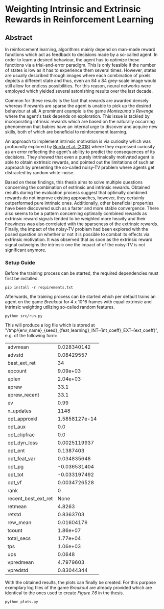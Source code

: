 # Weighting Intrinsic and Extrinsic Rewards in Reinforcement Learning
## Abstract
In reinforcement learning, algorithms mainly depend on man-made reward functions which act as feedback to decisions made by a so-called agent.
        In order to learn a desired behaviour, the agent has to optimize these functions via a trial-and-error paradigm.
        This is only feasible if the number of states is low as it has to experience them several times.
        However, states are usually described through images where each combination of pixels depicts a different state and thus, even an 84 x 84 grey-scale image would still allow for endless possibilities.
        For this reason, neural networks were employed which yielded several astonishing results over the last decade.
         
Common for these results is the fact that rewards are awarded densely whereas if rewards are sparse the agent is unable to pick up the desired behaviour at all.
        A prominent example is the game _Montezuma's Revenge_ where the agent's task depends on exploration.
        This issue is tackled by incorporating intrinsic rewards which are based on the naturally occurring phenomenon that babies have an internal urge to discover and acquire new skills, both of which are beneficial to reinforcement learning.

An approach to implement intrinsic motivation is via curiosity which was profoundly explored by [Burda et al. (2018)](https://arxiv.org/abs/1808.04355) where they expressed curiosity as an error reflecting the agent's ability to predict the consequences of its decisions.
They showed that even a purely intrinsically motivated agent is able to obtain extrinsic rewards, and pointed out the limitations of such an approach by presenting the so-called noisy-TV problem where agents get distracted by random white-noise.

Based on these findings, this thesis aims to solve multiple questions concerning the combination of extrinsic and intrinsic rewards.
        Obtained results during the evaluation process suggest that optimally combined rewards do not improve existing approaches, however, they certainly outperformed pure intrinsic ones.
        Additionally, other beneficial properties have been discovered such as a faster and more stable convergence.
        There also seems to be a pattern concerning optimally combined rewards as extrinsic reward signals tended to be weighted more heavily and their heaviness was also correlated with the sparseness of the extrinsic rewards.
        Finally, the impact of the noisy-TV problem had been explored with the posed question on whether or not it is possible to combat its effects via extrinsic motivation.
        It was observed that as soon as the extrinsic reward signal outweighs the intrinsic one the impact of of the noisy-TV is not significant anymore.

### Setup Guide

Before the training process can be started, the required dependencies must first be installed. 
```
pip install -r requirements.txt
```

Afterwards, the training process can be started which per default trains an agent on the game _Breakout_ for 4 x 10^6 frames with equal extrinsic and intrinsic weighting utilizing so-called random features.
```
python src/run.py
```

This will produce a log file which is stored at "/tmp/{env_name}\_{seed}\_{feat_learning}\_INT-{int\_coeff}\_EXT-{ext\_coeff}", e.g. of the following form:


<table class="tg">
  <tr>
    <td class="tg-cly1">advmean</td>
    <td class="tg-cly1">0.028340142</td>
  </tr>
  <tr>
    <td class="tg-cly1">advstd</td>
    <td class="tg-cly1">0.08429557</td>
  </tr>
  <tr>
    <td class="tg-cly1">best_ext_ret</td>
    <td class="tg-cly1">34</td>
  </tr>
  <tr>
    <td class="tg-cly1">epcount</td>
    <td class="tg-cly1">9.09e+03</td>
  </tr>
  <tr>
    <td class="tg-cly1">eplen</td>
    <td class="tg-cly1">2.04e+03</td>
  </tr>
  <tr>
    <td class="tg-cly1">eprew</td>
    <td class="tg-cly1">33.1</td>
  </tr>
  <tr>
    <td class="tg-cly1">eprew_recent</td>
    <td class="tg-cly1">33.1</td>
  </tr>
  <tr>
    <td class="tg-cly1">ev</td>
    <td class="tg-cly1">0.99</td>
  </tr>
  <tr>
    <td class="tg-cly1">n_updates</td>
    <td class="tg-cly1">1148</td>
  </tr>
  <tr>
    <td class="tg-cly1">opt_approxkl</td>
    <td class="tg-cly1">1.5858127e-14</td>
  </tr>
  <tr>
    <td class="tg-cly1">opt_aux</td>
    <td class="tg-cly1">0.0</td>
  </tr>
  <tr>
    <td class="tg-cly1">opt_clipfrac</td>
    <td class="tg-cly1">0.0</td>
  </tr>
  <tr>
    <td class="tg-cly1">opt_dyn_loss</td>
    <td class="tg-cly1">0.0025119937</td>
  </tr>
  <tr>
    <td class="tg-cly1">opt_ent</td>
    <td class="tg-cly1">0.1387403</td>
  </tr>
  <tr>
    <td class="tg-cly1">opt_feat_var</td>
    <td class="tg-cly1">0.034835648</td>
  </tr>
  <tr>
    <td class="tg-cly1">opt_pg</td>
    <td class="tg-cly1">-0.036531404</td>
  </tr>
  <tr>
    <td class="tg-cly1">opt_tot</td>
    <td class="tg-cly1">-0.033197492</td>
  </tr>
  <tr>
    <td class="tg-cly1">opt_vf</td>
    <td class="tg-cly1">0.0034726528</td>
  </tr>
  <tr>
    <td class="tg-cly1">rank</td>
    <td class="tg-cly1">0</td>
  </tr>
  <tr>
    <td class="tg-cly1">recent_best_ext_ret</td>
    <td class="tg-cly1">None</td>
  </tr>
  <tr>
    <td class="tg-cly1">retmean</td>
    <td class="tg-cly1">4.8263</td>
  </tr>
  <tr>
    <td class="tg-cly1">retstd</td>
    <td class="tg-cly1">0.8363703</td>
  </tr>
  <tr>
    <td class="tg-cly1">rew_mean</td>
    <td class="tg-cly1">0.01604179</td>
  </tr>
  <tr>
    <td class="tg-cly1">tcount</td>
    <td class="tg-cly1">1.86e+07</td>
  </tr>
  <tr>
    <td class="tg-cly1">total_secs</td>
    <td class="tg-cly1">1.77e+04</td>
  </tr>
  <tr>
    <td class="tg-cly1">tps</td>
    <td class="tg-cly1">1.06e+03</td>
  </tr>
  <tr>
    <td class="tg-cly1">ups</td>
    <td class="tg-cly1">0.0648</td>
  </tr>
  <tr>
    <td class="tg-cly1">vpredmean</td>
    <td class="tg-cly1">4.7979603</td>
  </tr>
  <tr>
    <td class="tg-cly1">vpredstd</td>
    <td class="tg-cly1">0.83044344</td>
  </tr>
</table>


With the obtained results, the plots can finally be created. For this purpose exemplary log files of the game _Breakout_ are already provided which are identical to the ones used to create _Figure 7.6_ in the thesis.

```
python plots.py
``````

